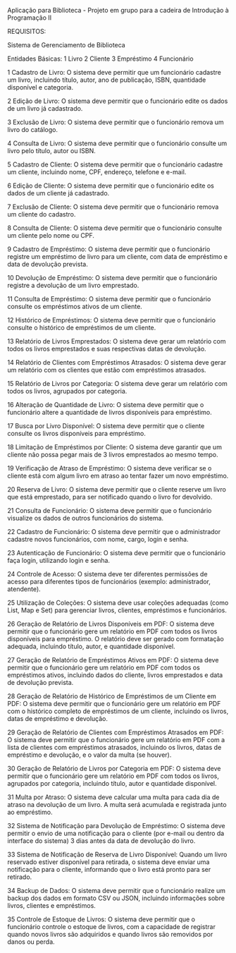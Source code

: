 Aplicação para Biblioteca - Projeto em grupo para a cadeira de Introdução à Programação II

REQUISITOS:

Sistema de Gerenciamento de Biblioteca

Entidades Básicas: 1 Livro 2 Cliente 3 Empréstimo 4 Funcionário

1 Cadastro de Livro: O sistema deve permitir que um funcionário cadastre um livro, incluindo título, autor, ano de publicação, ISBN, quantidade disponível e categoria.

2 Edição de Livro: O sistema deve permitir que o funcionário edite os dados de um livro já cadastrado.

3 Exclusão de Livro: O sistema deve permitir que o funcionário remova um livro do catálogo.

4 Consulta de Livro: O sistema deve permitir que o funcionário consulte um livro pelo título, autor ou ISBN.

5 Cadastro de Cliente: O sistema deve permitir que o funcionário cadastre um cliente, incluindo nome, CPF, endereço, telefone e e-mail.

6 Edição de Cliente: O sistema deve permitir que o funcionário edite os dados de um cliente já cadastrado.

7 Exclusão de Cliente: O sistema deve permitir que o funcionário remova um cliente do cadastro.

8 Consulta de Cliente: O sistema deve permitir que o funcionário consulte um cliente pelo nome ou CPF.

9 Cadastro de Empréstimo: O sistema deve permitir que o funcionário registre um empréstimo de livro para um cliente, com data de empréstimo e data de devolução prevista.

10 Devolução de Empréstimo: O sistema deve permitir que o funcionário registre a devolução de um livro emprestado.

11 Consulta de Empréstimo: O sistema deve permitir que o funcionário consulte os empréstimos ativos de um cliente.

12 Histórico de Empréstimos: O sistema deve permitir que o funcionário consulte o histórico de empréstimos de um cliente.

13 Relatório de Livros Emprestados: O sistema deve gerar um relatório com todos os livros emprestados e suas respectivas datas de devolução.

14 Relatório de Clientes com Empréstimos Atrasados: O sistema deve gerar um relatório com os clientes que estão com empréstimos atrasados.

15 Relatório de Livros por Categoria: O sistema deve gerar um relatório com todos os livros, agrupados por categoria.

16 Alteração de Quantidade de Livro: O sistema deve permitir que o funcionário altere a quantidade de livros disponíveis para empréstimo.

17 Busca por Livro Disponível: O sistema deve permitir que o cliente consulte os livros disponíveis para empréstimo.

18 Limitação de Empréstimos por Cliente: O sistema deve garantir que um cliente não possa pegar mais de 3 livros emprestados ao mesmo tempo.

19 Verificação de Atraso de Empréstimo: O sistema deve verificar se o cliente está com algum livro em atraso ao tentar fazer um novo empréstimo.

20 Reserva de Livro: O sistema deve permitir que o cliente reserve um livro que está emprestado, para ser notificado quando o livro for devolvido.

21 Consulta de Funcionário: O sistema deve permitir que o funcionário visualize os dados de outros funcionários do sistema.

22 Cadastro de Funcionário: O sistema deve permitir que o administrador cadastre novos funcionários, com nome, cargo, login e senha.

23 Autenticação de Funcionário: O sistema deve permitir que o funcionário faça login, utilizando login e senha.

24 Controle de Acesso: O sistema deve ter diferentes permissões de acesso para diferentes tipos de funcionários (exemplo: administrador, atendente).

25 Utilização de Coleções: O sistema deve usar coleções adequadas (como List, Map e Set) para gerenciar livros, clientes, empréstimos e funcionários.

26 Geração de Relatório de Livros Disponíveis em PDF: O sistema deve permitir que o funcionário gere um relatório em PDF com todos os livros disponíveis para empréstimo. O relatório deve ser gerado com formatação adequada, incluindo título, autor, e quantidade disponível.

27 Geração de Relatório de Empréstimos Ativos em PDF: O sistema deve permitir que o funcionário gere um relatório em PDF com todos os empréstimos ativos, incluindo dados do cliente, livros emprestados e data de devolução prevista.

28 Geração de Relatório de Histórico de Empréstimos de um Cliente em PDF: O sistema deve permitir que o funcionário gere um relatório em PDF com o histórico completo de empréstimos de um cliente, incluindo os livros, datas de empréstimo e devolução.

29 Geração de Relatório de Clientes com Empréstimos Atrasados em PDF: O sistema deve permitir que o funcionário gere um relatório em PDF com a lista de clientes com empréstimos atrasados, incluindo os livros, datas de empréstimo e devolução, e o valor da multa (se houver).

30 Geração de Relatório de Livros por Categoria em PDF: O sistema deve permitir que o funcionário gere um relatório em PDF com todos os livros, agrupados por categoria, incluindo título, autor e quantidade disponível.

31 Multa por Atraso: O sistema deve calcular uma multa para cada dia de atraso na devolução de um livro. A multa será acumulada e registrada junto ao empréstimo.

32 Sistema de Notificação para Devolução de Empréstimo: O sistema deve permitir o envio de uma notificação para o cliente (por e-mail ou dentro da interface do sistema) 3 dias antes da data de devolução do livro.

33 Sistema de Notificação de Reserva de Livro Disponível: Quando um livro reservado estiver disponível para retirada, o sistema deve enviar uma notificação para o cliente, informando que o livro está pronto para ser retirado.

34 Backup de Dados: O sistema deve permitir que o funcionário realize um backup dos dados em formato CSV ou JSON, incluindo informações sobre livros, clientes e empréstimos.

35 Controle de Estoque de Livros: O sistema deve permitir que o funcionário controle o estoque de livros, com a capacidade de registrar quando novos livros são adquiridos e quando livros são removidos por danos ou perda.
